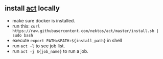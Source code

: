## install [act](https://github.com/nektos/act) locally
- make sure docker is installed.
- run this: `curl https://raw.githubusercontent.com/nektos/act/master/install.sh | sudo bash`
- execute `export PATH=$PATH:${install_path}` in shell
- run `act -l` to see job list.
- run `act -j ${job_name}` to run a job.